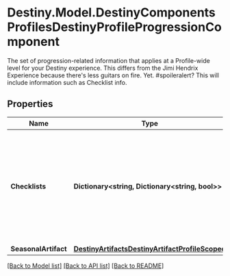 # Destiny.Model.DestinyComponentsProfilesDestinyProfileProgressionComponent
The set of progression-related information that applies at a Profile-wide level for your Destiny experience. This differs from the Jimi Hendrix Experience because there's less guitars on fire. Yet. #spoileralert?  This will include information such as Checklist info.

## Properties

Name | Type | Description | Notes
------------ | ------------- | ------------- | -------------
**Checklists** | **Dictionary&lt;string, Dictionary&lt;string, bool&gt;&gt;** | The set of checklists that can be examined on a profile-wide basis, keyed by the hash identifier of the Checklist (DestinyChecklistDefinition)  For each checklist returned, its value is itself a Dictionary keyed by the checklist&#39;s hash identifier with the value being a boolean indicating if it&#39;s been discovered yet. | [optional] 
**SeasonalArtifact** | [**DestinyArtifactsDestinyArtifactProfileScoped**](DestinyArtifactsDestinyArtifactProfileScoped.md) |  | [optional] 

[[Back to Model list]](../README.md#documentation-for-models) [[Back to API list]](../README.md#documentation-for-api-endpoints) [[Back to README]](../README.md)

